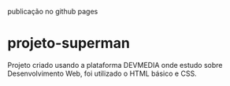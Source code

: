 publicação no github pages

# projeto-superman
Projeto criado usando a plataforma DEVMEDIA onde estudo sobre  Desenvolvimento Web, foi utilizado o HTML básico e CSS.
